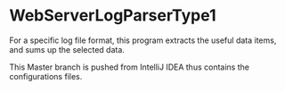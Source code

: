 # WebServerLogParserType1
For a specific log file format, this program extracts the useful data items, and sums up the selected data.

This Master branch is pushed from IntelliJ IDEA thus contains the configurations files.
